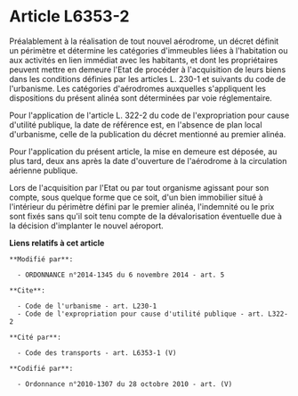 # Article L6353-2

Préalablement à la réalisation de tout nouvel aérodrome, un décret définit un périmètre et détermine les catégories
d'immeubles liées à l'habitation ou aux activités en lien immédiat avec les habitants, et dont les propriétaires peuvent
mettre en demeure l'Etat de procéder à l'acquisition de leurs biens dans les conditions définies par les articles L. 230-1 et
suivants du code de l'urbanisme. Les catégories d'aérodromes auxquelles s'appliquent les dispositions du présent alinéa sont
déterminées par voie réglementaire. 

Pour l'application de l'article L. 322-2 du code de l'expropriation pour cause d'utilité publique, la date de référence est,
en l'absence de plan local d'urbanisme, celle de la publication du décret mentionné au premier alinéa. 

Pour l'application du présent article, la mise en demeure est déposée, au plus tard, deux ans après la date d'ouverture de
l'aérodrome à la circulation aérienne publique. 

Lors de l'acquisition par l'Etat ou par tout organisme agissant pour son compte, sous quelque forme que ce soit, d'un bien
immobilier situé à l'intérieur du périmètre défini par le premier alinéa, l'indemnité ou le prix sont fixés sans qu'il soit
tenu compte de la dévalorisation éventuelle due à la décision d'implanter le nouvel aéroport.

**Liens relatifs à cet article**

	**Modifié par**:

	  - ORDONNANCE n°2014-1345 du 6 novembre 2014 - art. 5

	**Cite**:

	  - Code de l'urbanisme - art. L230-1
	  - Code de l'expropriation pour cause d'utilité publique - art. L322-2

	**Cité par**:

	  - Code des transports - art. L6353-1 (V)

	**Codifié par**:

	  - Ordonnance n°2010-1307 du 28 octobre 2010 - art. (V)
